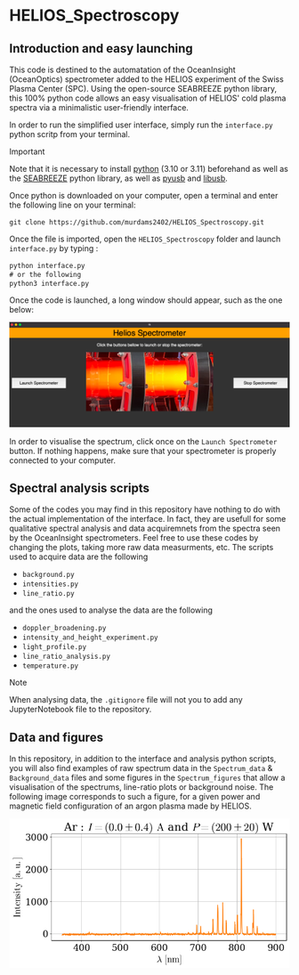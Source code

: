 # HELIOS_Spectroscopy
## Introduction and easy launching
This code is destined to the automatation of the OceanInsight (OceanOptics) spectrometer added to the HELIOS experiment of the Swiss Plasma Center (SPC). Using the open-source SEABREEZE python library, this 100% python code allows an easy visualisation of HELIOS' cold plasma spectra via a minimalistic user-friendly interface. 

In order to run the simplified user interface, simply run the `interface.py` python scritp from your terminal. 

> [!IMPORTANT]
> Note that it is necessary to install [python](https://www.python.org/downloads/) (3.10 or 3.11) beforehand as well as the [SEABREEZE](https://github.com/ap--/python-seabreeze#changes) python library, as well as [pyusb](https://pypi.org/project/pyusb/) and [libusb](https://pypi.org/project/libusb/). 

Once python is downloaded on your computer, open a terminal and enter the following line on your terminal:

```
git clone https://github.com/murdams2402/HELIOS_Spectroscopy.git
```

Once the file is imported, open the `HELIOS_Spectroscopy` folder and launch `interface.py` by typing :
```
python interface.py
# or the following 
python3 interface.py
``` 
 Once the code is launched, a long window should appear, such as the one below: 

![Image of the user interface](/Images/interface.png)

In order to visualise the spectrum, click once on the `Launch Spectrometer` button. If nothing happens, make sure that your spectrometer is properly connected to your computer.

## Spectral analysis scripts

Some of the codes you may find in this repository have nothing to do with the actual implementation of the interface. In fact, they are usefull for some qualitative spectral analysis and data acquiremnets from the spectra seen by the OceanInsight spectrometers. Feel free to use these codes by changing the plots, taking more raw data measurments, etc. The scripts used to acquire data are the following 
* `background.py`
* `intensities.py`
* `line_ratio.py`

and the ones used to analyse the data are the following

* `doppler_broadening.py`
* `intensity_and_height_experiment.py`
* `light_profile.py`
* `line_ratio_analysis.py`
* `temperature.py`

> [!NOTE]
> When analysing data, the `.gitignore` file will not you to add any JupyterNotebook file to the repository. 

## Data and figures

In this repository, in addition to the interface and analysis python scripts, you will also find examples of raw spectrum data in the `Spectrum_data` & `Background_data` files and some figures in the `Spectrum_figures` that allow a visualisation of the spectrums, line-ratio plots or background noise. The following image corresponds to such a figure, for a given power and magnetic field configuration of an argon plasma made by HELIOS. 

![Spectrum example](/Spectrum_figures/Ar_spectrum_I=0A_height=70_P=200W.png)